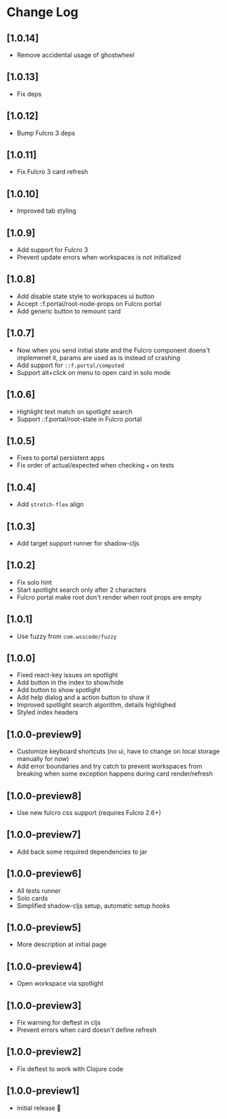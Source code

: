 # Change Log

## [1.0.14]
- Remove accidental usage of ghostwheel

## [1.0.13]
- Fix deps

## [1.0.12]
- Bump Fulcro 3 deps

## [1.0.11]
- Fix Fulcro 3 card refresh

## [1.0.10]
- Improved tab styling 

## [1.0.9]
- Add support for Fulcro 3
- Prevent update errors when workspaces is not initialized

## [1.0.8]
- Add disable state style to workspaces ui button
- Accept ::f.portal/root-node-props on Fulcro portal
- Add generic button to remount card

## [1.0.7]
- Now when you send initial state and the Fulcro component doens't implemenet it, params are used as is instead of crashing
- Add support for `::f.portal/computed`
- Support alt+click on menu to open card in solo mode

## [1.0.6]
- Highlight text match on spotlight search
- Support ::f.portal/root-state in Fulcro portal

## [1.0.5]
- Fixes to portal persistent apps
- Fix order of actual/expected when checking `=` on tests

## [1.0.4]
- Add `stretch-flex` align

## [1.0.3]
- Add target support runner for shadow-cljs

## [1.0.2]
- Fix solo hint
- Start spotlight search  only after 2 characters
- Fulcro portal make root don't render when root props are empty

## [1.0.1]
- Use fuzzy from `com.wsscode/fuzzy`

## [1.0.0]
- Fixed react-key issues on spotlight
- Add button in the index to show/hide
- Add button to show spotlight
- Add help dialog and a action button to show it
- Improved spotlight search algorithm, details highlighed
- Styled index headers

## [1.0.0-preview9]
- Customize keyboard shortcuts (no ui, have to change on local storage manually for now)
- Add error boundaries and try catch to prevent workspaces from breaking when some exception happens during card render/refresh

## [1.0.0-preview8]
- Use new fulcro css support (requires Fulcro 2.6+)

## [1.0.0-preview7]
- Add back some required dependencies to jar

## [1.0.0-preview6]
- All tests runner
- Solo cards
- Simplified shadow-cljs setup, automatic setup hooks

## [1.0.0-preview5]
- More description at initial page

## [1.0.0-preview4]
- Open workspace via spotlight

## [1.0.0-preview3]
- Fix warning for deftest in cljs
- Prevent errors when card doesn't define refresh

## [1.0.0-preview2]
- Fix deftest to work with Clojure code

## [1.0.0-preview1]
- Initial release 🎉
